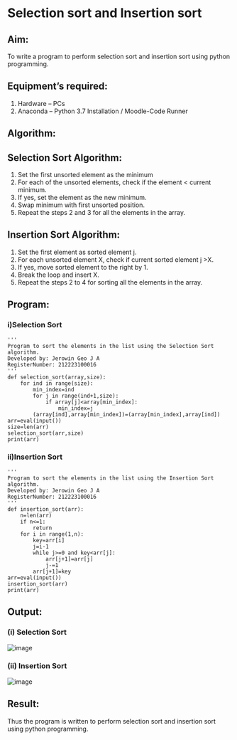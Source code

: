 # Selection sort and Insertion sort
## Aim:
To write a program to perform selection sort and insertion sort using python programming.
## Equipment’s required:
1.	Hardware – PCs
2.	Anaconda – Python 3.7 Installation / Moodle-Code Runner
## Algorithm:
## Selection Sort Algorithm:
1.	Set the first unsorted element as the minimum
2.	For each of the unsorted elements, check if the element < current minimum.
3.	If yes, set the element as the new minimum.
4.	Swap minimum with first unsorted position.
5.	Repeat the steps 2 and 3 for all the elements in the array.
## Insertion Sort Algorithm:
1.	Set the first element as sorted element j.
2.	For each unsorted element X, check if current sorted element j >X.
3.	If yes, move sorted element to the right by 1.
4.	Break the loop and insert X.
5.	Repeat the steps 2 to 4 for sorting all the elements in the array.
## Program:
### i)Selection Sort
```
''' 
Program to sort the elements in the list using the Selection Sort algorithm.
Developed by: Jerowin Geo J A
RegisterNumber: 212223100016
'''
def selection_sort(array,size):
    for ind in range(size):
        min_index=ind
        for j in range(ind+1,size):
            if array[j]<array[min_index]:
                min_index=j
        (array[ind],array[min_index])=(array[min_index],array[ind])
arr=eval(input())
size=len(arr)
selection_sort(arr,size)
print(arr)
```
### ii)Insertion Sort
```
''' 
Program to sort the elements in the list using the Insertion Sort algorithm.
Developed by: Jerowin Geo J A 
RegisterNumber: 212223100016
'''
def insertion_sort(arr):
    n=len(arr)
    if n<=1:
        return
    for i in range(1,n):
        key=arr[i]
        j=i-1
        while j>=0 and key<arr[j]:
            arr[j+1]=arr[j]
            j-=1
        arr[j+1]=key
arr=eval(input())
insertion_sort(arr)
print(arr)
```

## Output:
### (i) Selection Sort
![image](https://github.com/etjabajasphin/Sorting-Algorithm/assets/147139744/f236458f-c46e-4ec5-abb2-75fef02e473b)
### (ii) Insertion Sort
![image](https://github.com/etjabajasphin/Sorting-Algorithm/assets/147139744/7d9fb53e-ac2c-4ade-9863-dce95f564fb3)


## Result:
Thus the program is written to perform selection sort and insertion sort using python programming.

